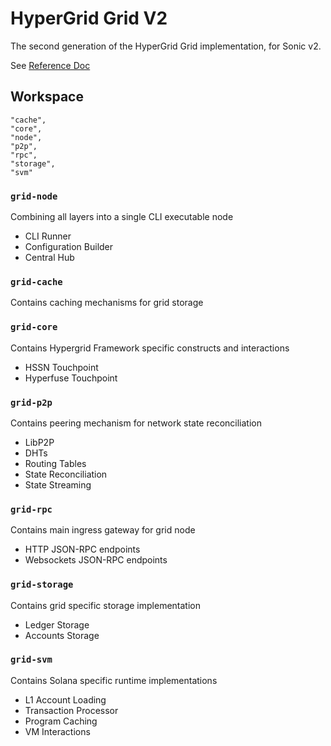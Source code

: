 # HyperGrid Grid V2

The second generation of the HyperGrid Grid implementation, for Sonic v2.

See [Reference Doc](https://docs.google.com/document/d/1G9ZxCjbIDAw0pImqVdXrJ4-tqjyMGFPWFifFaQgfDX8/edit?usp=sharing)

## Workspace

```
"cache",
"core",
"node",
"p2p",
"rpc",
"storage",
"svm"
```

### `grid-node`
Combining all layers into a single CLI executable node
- CLI Runner
- Configuration Builder
- Central Hub 

### `grid-cache`
Contains caching mechanisms for grid storage

### `grid-core`
Contains Hypergrid Framework specific constructs and interactions
- HSSN Touchpoint
- Hyperfuse Touchpoint

### `grid-p2p`
Contains peering mechanism for network state reconciliation
- LibP2P
- DHTs
- Routing Tables
- State Reconciliation
- State Streaming

### `grid-rpc`
Contains main ingress gateway for grid node
- HTTP JSON-RPC endpoints
- Websockets JSON-RPC endpoints

### `grid-storage`
Contains grid specific storage implementation
- Ledger Storage
- Accounts Storage

### `grid-svm`
Contains Solana specific runtime implementations
- L1 Account Loading
- Transaction Processor
- Program Caching
- VM Interactions
